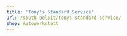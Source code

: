 ```yaml
---
title: "Tony's Standard Service"
url: /south-beloit/tonys-standard-service/
shop: Autowerkstatt
---
```

